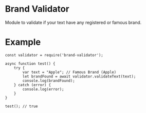 # Brand Validator
Module to validate if your text have any registered or famous brand.

# Example

    const validator = require('brand-validator');

    async function test() {
        try {
            var text = "Apple"; // Famous Brand (Apple)
            let brandFound = await validator.validateText(text);
            console.log(brandFound);
        } catch (error) {
            console.log(error);
        }
    }

    test(); // true
